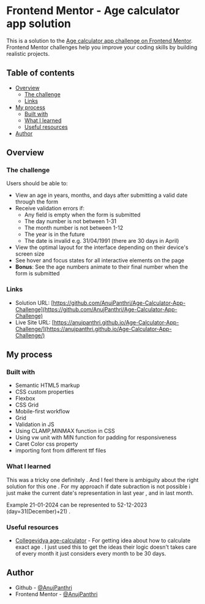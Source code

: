 # Frontend Mentor - Age calculator app solution

This is a solution to the [Age calculator app challenge on Frontend Mentor](https://www.frontendmentor.io/challenges/age-calculator-app-dF9DFFpj-Q). Frontend Mentor challenges help you improve your coding skills by building realistic projects. 

## Table of contents

- [Overview](#overview)
  - [The challenge](#the-challenge)
  - [Links](#links)
- [My process](#my-process)
  - [Built with](#built-with)
  - [What I learned](#what-i-learned)
  - [Useful resources](#useful-resources)
- [Author](#author)

## Overview

### The challenge

Users should be able to:

- View an age in years, months, and days after submitting a valid date through the form
- Receive validation errors if:
  - Any field is empty when the form is submitted
  - The day number is not between 1-31
  - The month number is not between 1-12
  - The year is in the future
  - The date is invalid e.g. 31/04/1991 (there are 30 days in April)
- View the optimal layout for the interface depending on their device's screen size
- See hover and focus states for all interactive elements on the page
- **Bonus**: See the age numbers animate to their final number when the form is submitted


### Links

- Solution URL: [https://github.com/AnujPanthri/Age-Calculator-App-Challenge](https://github.com/AnujPanthri/Age-Calculator-App-Challenge)
- Live Site URL: [https://anujpanthri.github.io/Age-Calculator-App-Challenge/](https://anujpanthri.github.io/Age-Calculator-App-Challenge/)

## My process

### Built with

- Semantic HTML5 markup
- CSS custom properties
- Flexbox
- CSS Grid
- Mobile-first workflow
- Grid
- Validation in JS
- Using CLAMP,MINMAX function in CSS
- Using vw unit with MIN function for padding for responsiveness
- Caret Color css property
- importing font from different ttf files


### What I learned

This was a tricky one definitely . And I feel there is ambiguity about the right solution for this one . For my approach if date subraction is not possible i just make the current date's representation in last year , and in last month.

Example 21-01-2024 can be represented to 52-12-2023 (day=31(December)+21) .

### Useful resources

- [Collegevidya age-calculator](https://collegevidya.com/tool/age-calculator/) - For getting idea about how to calculate exact age . I just used this to get the ideas their logic doesn't takes care of every month it just considers every month to be 30 days.

## Author

- Github - [@AnujPanthri](https://www.github.com/AnujPanthri)
- Frontend Mentor - [@AnujPanthri](https://www.frontendmentor.io/profile/AnujPanthri)